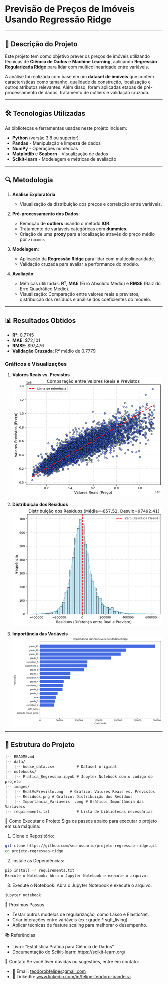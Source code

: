 # **Previsão de Preços de Imóveis Usando Regressão Ridge**

---

## **📌 Descrição do Projeto**
Este projeto tem como objetivo prever os preços de imóveis utilizando técnicas de **Ciência de Dados** e **Machine Learning**, aplicando **Regressão Regularizada Ridge** para lidar com multicolinearidade entre variáveis.

A análise foi realizada com base em um **dataset de imóveis** que contém características como tamanho, qualidade da construção, localização e outros atributos relevantes. Além disso, foram aplicadas etapas de pré-processamento de dados, tratamento de outliers e validação cruzada.

---

## **🛠️ Tecnologias Utilizadas**
As bibliotecas e ferramentas usadas neste projeto incluem:

- **Python** (versão 3.8 ou superior)
- **Pandas** - Manipulação e limpeza de dados
- **NumPy** - Operações numéricas
- **Matplotlib** e **Seaborn** - Visualização de dados
- **Scikit-learn** - Modelagem e métricas de avaliação

---

## **🔍 Metodologia**
1. **Análise Exploratória**:
   - Visualização da distribuição dos preços e correlação entre variáveis.

2. **Pré-processamento dos Dados**:
   - Remoção de **outliers** usando o método **IQR**.
   - Tratamento de variáveis categóricas com **dummies**.
   - Criação de uma **proxy** para a localização através do preço médio por `zipcode`.

3. **Modelagem**:
   - Aplicação da **Regressão Ridge** para lidar com multicolinearidade.
   - Validação cruzada para avaliar a performance do modelo.

4. **Avaliação**:
   - Métricas utilizadas: **R²**, **MAE** (Erro Absoluto Médio) e **RMSE** (Raiz do Erro Quadrático Médio).
   - Visualização: Comparação entre valores reais e previstos, distribuição dos resíduos e análise dos coeficientes do modelo.

---

## **📊 Resultados Obtidos**
- **R²**: 0.7745  
- **MAE**: $72,101  
- **RMSE**: $97,476  
- **Validação Cruzada**: R² médio de 0.7779  

### **Gráficos e Visualizações**
1. **Valores Reais vs. Previstos**  
   ![Valores Reais vs. Previstos](images/RealVsPrevisto.png)

2. **Distribuição dos Resíduos**  
   ![Distribuição dos Resíduos](images/Residuos.png)

3. **Importância das Variáveis**  
   ![Importância das Variáveis](images/Importancia_Variaveis.png)

---

## **📂 Estrutura do Projeto**
```plaintext
|-- README.md
|-- data/
|   |-- house_data.csv          # Dataset original
|-- notebooks/
|   |-- Pratica_Regressao.ipynb # Jupyter Notebook com o código do projeto
|-- images/
|   |-- RealVsPrevisto.png   # Gráfico: Valores Reais vs. Previstos
|   |-- Residuos.png # Gráfico: Distribuição dos Resíduos
|   |-- Importancia_Variaveis  .png # Gráfico: Importância das Variáveis
|-- requirements.txt            # Lista de bibliotecas necessárias
```



🚀 Como Executar o Projeto
Siga os passos abaixo para executar o projeto em sua máquina:

1. Clone o Repositório:

```bash
git clone https://github.com/seu-usuario/projeto-regressao-ridge.git
cd projeto-regressao-ridge
```

2. Instale as Dependências:
```bash
pip install -r requirements.txt
Execute o Notebook: Abra o Jupyter Notebook e execute o arquivo:
```

3. Execute o Notebook: Abra o Jupyter Notebook e execute o arquivo:
```bash
jupyter notebook
```


🧩 Próximos Passos
- Testar outros modelos de regularização, como Lasso e ElasticNet.
- Criar interações entre variáveis (ex.: grade * sqft_living).
- Aplicar técnicas de feature scaling para melhorar o desempenho.

📚 Referências
- Livro: "Estatística Prática para Ciência de Dados"
- Documentação do Scikit-learn: https://scikit-learn.org/
  
🔗 Contato
Se você tiver dúvidas ou sugestões, entre em contato:
- 📧 Email: teodorobfelipe@gmail.com
- 💼 LinkedIn: www.linkedin.com/in/felipe-teodoro-bandeira
